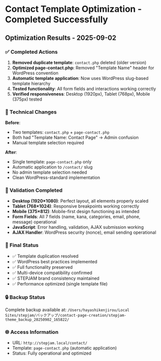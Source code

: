 # Contact Template Optimization - Completed Successfully

## Optimization Results - 2025-09-02

### ✅ Completed Actions
1. **Removed duplicate template**: `contact.php` deleted (older version)
2. **Optimized page-contact.php**: Removed "Template Name" header for WordPress convention
3. **Automatic template application**: Now uses WordPress slug-based template hierarchy
4. **Tested functionality**: All form fields and interactions working correctly
5. **Verified responsiveness**: Desktop (1920px), Tablet (768px), Mobile (375px) tested

### 🔧 Technical Changes
**Before**:
- Two templates: `contact.php` + `page-contact.php`
- Both had "Template Name: Contact Page" → Admin confusion
- Manual template selection required

**After**:
- Single template: `page-contact.php` only
- Automatic application to `/contact/` slug
- No admin template selection needed
- Clean WordPress-standard implementation

### 📱 Validation Completed
- **Desktop (1920×1080)**: Perfect layout, all elements properly scaled
- **Tablet (768×1024)**: Responsive breakpoints working correctly  
- **Mobile (375×812)**: Mobile-first design functioning as intended
- **Form Fields**: All 7 fields (name, kana, categories, email, phone, message) operational
- **JavaScript**: Error handling, validation, AJAX submission working
- **AJAX Handler**: WordPress security (nonce), email sending operational

### 🎯 Final Status
- ✅ Template duplication resolved
- ✅ WordPress best practices implemented
- ✅ Full functionality preserved
- ✅ Multi-device compatibility confirmed
- ✅ STEPJAM brand consistency maintained
- ✅ Performance optimized (single template file)

### 🔒 Backup Status
Complete backup available at:
`/Users/hayashikenjirou/Local Sites/stepjam/バックアップ/contact-page-creation/stepjam-theme_backup_20250902_165822/`

### 🌐 Access Information
- URL: `http://stepjam.local/contact/`
- Template: `page-contact.php` (automatic application)
- Status: Fully operational and optimized